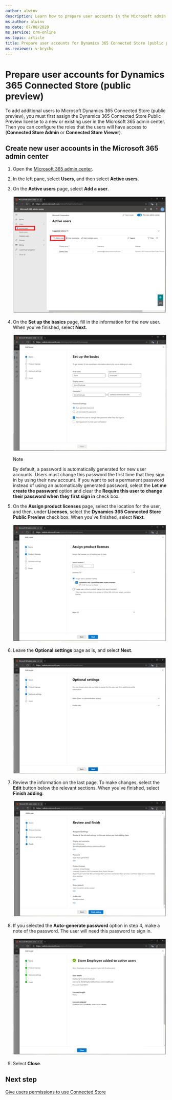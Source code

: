 ```yaml
---
author: alwinv
description: Learn how to prepare user accounts in the Microsoft admin center to use with Dynamics 365 Connected Store (public preview)
ms.author: alwinv
ms.date: 07/08/2020
ms.service: crm-online
ms.topic: article
title: Prepare user accounts for Dynamics 365 Connected Store (public preview)
ms.reviewer: v-brycho
---
```


# Prepare user accounts for Dynamics 365 Connected Store (public preview)

To add additional users to Microsoft Dynamics 365 Connected Store (public preview), you must first assign the Dynamics 365 Connected Store Public Preview license to a new or existing user in the Microsoft 365 admin center. Then you can configure the roles that the users will have access to (**Connected Store Admin** or **Connected Store Viewer**).

## Create new user accounts in the Microsoft 365 admin center

1. Open the [Microsoft 365 admin center](https://admin.microsoft.com/).

2. In the left pane, select **Users**, and then select **Active users**.

3. On the **Active users** page, select **Add a user**.

   ![Add a user command selected](media/admin-center-add-user.PNG "Add a user command selected")
    
4. On the **Set up the basics** page, fill in the information for the new user. When you've finished, select **Next**.

    ![Set up the basics page](media/admin-center-basics.PNG "Set up the basics page")
    
    > [!NOTE]
    > By default, a password is automatically generated for new user accounts. Users must change this password the first time that they sign in by using their new account. 
    If you want to set a permanent password instead of using an automatically generated password, select the **Let me create the password** option and clear the **Require this 
    user to change their password when they first sign in** check box.
    
5. On the **Assign product licenses** page, select the location for the user, and then, under **Licenses**, select the **Dynamics 365 Connected Store Public Preview** check box. 
When you've finished, select **Next**.

    ![Assign product licenses page](media/admin-center-assign-licenses.PNG "Assign product licenses page")

6. Leave the **Optional settings** page as is, and select **Next**.

    ![Optional settings page](media/admin-center-options.PNG "Optional settings page")
    
7. Review the information on the last page. To make changes, select the **Edit** button below the relevant sections. When you've finished, select **Finish adding**.

    ![Review information page](media/admin-center-review.PNG "Review information page")
    
8. If you selected the **Auto-generate password** option in step 4, make a note of the password. The user will need this password to sign in.
    
    ![User details such as user name and password](media/admin-center-user-details.PNG "User details such as user name and password")
    
9. Select **Close**.

## Next step

[Give users permissions to use Connected Store](admin-user-accounts.md)
    
